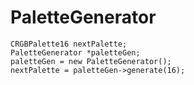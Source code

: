 # PaletteGenerator

```
CRGBPalette16 nextPalette;
PaletteGenerator *paletteGen;
paletteGen = new PaletteGenerator();
nextPalette = paletteGen->generate(16);
```
 

